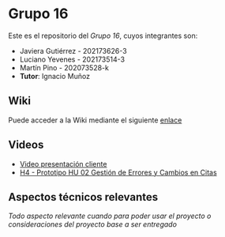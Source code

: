 # Grupo 16

Este es el repositorio del *Grupo 16*, cuyos integrantes son:

* Javiera Gutiérrez - 202173626-3
* Luciano Yevenes - 202173514-3
* Martín Pino - 202073528-k
* **Tutor**: Ignacio Muñoz

## Wiki


Puede acceder a la Wiki mediante el siguiente [enlace](https://github.com/Nachops/INF236P201G16/wiki)
## Videos


* [Video presentación cliente](https://www.youtube.com/watch?v=zkh5qiSlN1M)
* [H4 - Prototipo HU 02 Gestión de Errores y Cambios en Citas](https://youtu.be/2S7uKUHWfog)
 
## Aspectos técnicos relevantes

_Todo aspecto relevante cuando para poder usar el proyecto o consideraciones del proyecto base a ser entregado_
